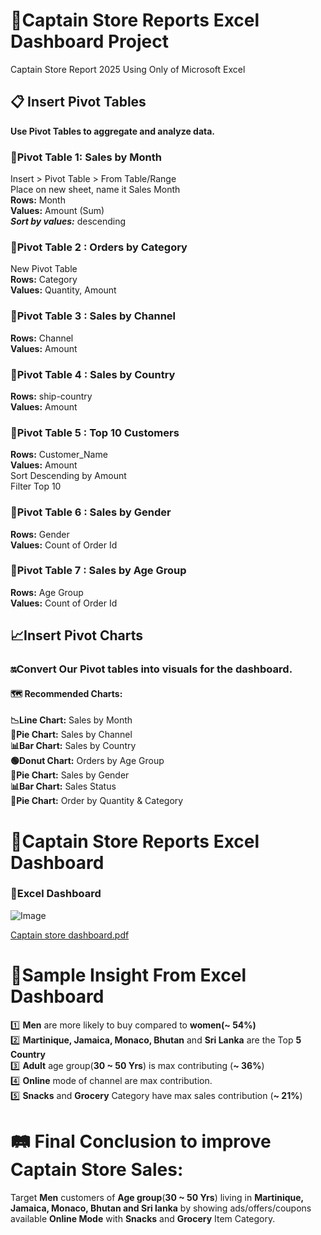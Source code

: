 # **🏪Captain Store Reports Excel Dashboard Project**
Captain Store Report 2025 Using Only of Microsoft Excel
## **📋 Insert Pivot Tables**
**Use Pivot Tables to aggregate and analyze data.**

### **🎴Pivot Table 1**: Sales by Month    
Insert > Pivot Table > From Table/Range    
Place on new sheet, name it Sales Month   
**Rows:** Month    
**Values:** Amount (Sum)     
***Sort by values:*** descending    
### **🎴Pivot Table 2** :  Orders by Category  
New Pivot Table   
**Rows:** Category    
**Values:** Quantity, Amount    
### **🎴Pivot Table 3** :  Sales by Channel   
**Rows:** Channel   
**Values:** Amount   
### **🎴Pivot Table 4** :  Sales by Country
**Rows:** ship-country   
**Values:** Amount

### **🎴Pivot Table 5** :  Top 10 Customers

**Rows:** Customer_Name    
**Values:** Amount   
Sort Descending by Amount    
Filter Top 10

### **🎴Pivot Table 6** :  Sales by Gender
**Rows:** Gender     
**Values:** Count of Order Id

### **🎴Pivot Table 7** :  Sales by Age Group
**Rows:** Age Group    
**Values:** Count of Order Id

## 📈Insert Pivot Charts
### **🔛Convert Our Pivot tables into visuals for the dashboard.**
#### **🗺 Recommended Charts:**

**📉Line Chart:** Sales by Month  
**🔴Pie Chart:** Sales by Channel   
**📊Bar Chart:** Sales by Country   
**🟢Donut Chart:** Orders by Age Group   
**🔴Pie Chart:** Sales by Gender    
**📊Bar Chart:** Sales Status   
**🔴Pie Chart:** Order by Quantity & Category

# **📘Captain Store Reports Excel Dashboard**
### **🔰Excel Dashboard**

![Image](https://github.com/user-attachments/assets/7965c0a6-8a62-47fd-b314-ef962e2a2426)

[Captain store dashboard.pdf](https://github.com/user-attachments/files/20956085/Captain.store.dashboard.pdf)

# **🔰Sample Insight From Excel Dashboard**
1️⃣ **Men** are more likely to buy compared to **women(~ 54%)**   
2️⃣ **Martinique, Jamaica, Monaco, Bhutan** and **Sri Lanka** are the Top **5 Country**   
3️⃣ **Adult** age group(**30 ~ 50 Yrs**) is max contributing (**~ 36%**)   
4️⃣ **Online** mode of channel are max contribution.   
5️⃣ **Snacks** and **Grocery** Category have max sales contribution (**~ 21%**)

# **🛤 Final Conclusion to improve Captain Store Sales:**
Target **Men** customers of **Age group**(**30 ~ 50 Yrs**) living in **Martinique, Jamaica, Monaco, Bhutan and Sri lanka** by showing ads/offers/coupons      
available **Online Mode** with **Snacks** and **Grocery** Item Category. 


